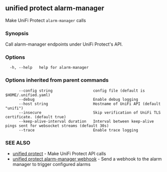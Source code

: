 ## unified protect alarm-manager

Make UniFi Protect `alarm-manager` calls

### Synopsis

Call alarm-manager endpoints under UniFi Protect's API.

### Options

```
  -h, --help   help for alarm-manager
```

### Options inherited from parent commands

```
      --config string                  config file (default is $HOME/.unified.yaml)
      --debug                          Enable debug logging
      --host string                    Hostname of UniFi API (default "unifi")
      --insecure                       Skip verification of UniFi TLS certificate. (default true)
      --keep-alive-interval duration   Interval between keep-alive pings sent for websocket streams (default 30s)
      --trace                          Enable trace logging
```

### SEE ALSO

* [unified protect](unified_protect.md)	 - Make UniFi Protect API calls
* [unified protect alarm-manager webhook](unified_protect_alarm-manager_webhook.md)	 - Send a webhook to the alarm manager to trigger configured alarms

